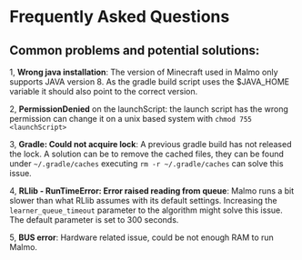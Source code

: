 # Frequently Asked Questions

## Common problems and potential solutions:

1, **Wrong java installation**: The version of Minecraft used in Malmo only supports JAVA version 8. As the gradle build script uses the $JAVA_HOME variable it should also point to the correct version.

2, **PermissionDenied** on the launchScript: the launch script has the wrong permission can change it on a unix based system with ```chmod 755 <launchScript>```

3, **Gradle: Could not acquire lock**: A previous gradle build has not released the lock. A solution can be to remove the cached files, they can be found under ```~/.gradle/caches``` executing ```rm -r ~/.gradle/caches``` can solve this issue.

4, **RLlib - RunTimeError: Error raised reading from queue**: Malmo runs a bit slower than what RLlib assumes with its default settings. Increasing the ```learner_queue_timeout``` parameter to the algorithm might solve this issue. The default parameter is set to 300 seconds.

5, **BUS error**: Hardware related issue, could be not enough RAM to run Malmo.